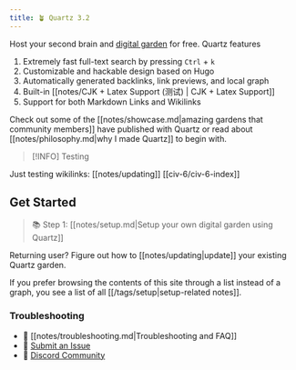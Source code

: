 ```yaml
---
title: 🪴 Quartz 3.2
---
```


Host your second brain and [digital garden](https://jzhao.xyz/posts/networked-thought) for free. Quartz features

1. Extremely fast full-text search by pressing `Ctrl` + `k`
2. Customizable and hackable design based on Hugo
3. Automatically generated backlinks, link previews, and local graph
4. Built-in [[notes/CJK + Latex Support (测试) | CJK + Latex Support]]
5. Support for both Markdown Links and Wikilinks

Check out some of the [[notes/showcase.md|amazing gardens that community members]] have published with Quartz or read about [[notes/philosophy.md|why I made Quartz]] to begin with.

> [!INFO]
> Testing

Just testing wikilinks: [[notes/updating]]
[[civ-6/civ-6-index]]

## Get Started
> 📚 Step 1: [[notes/setup.md|Setup your own digital garden using Quartz]]

Returning user? Figure out how to [[notes/updating|update]] your existing Quartz garden.

If you prefer browsing the contents of this site through a list instead of a graph, you see a list of all [[/tags/setup|setup-related notes]].

### Troubleshooting
- 🚧 [[notes/troubleshooting.md|Troubleshooting and FAQ]]
- 🐛 [Submit an Issue](https://github.com/jackyzha0/quartz/issues)
- 👀 [Discord Community](https://discord.gg/cRFFHYye7t)

